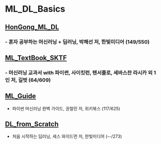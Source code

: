 # ML_DL_Basics

## <a href = "https://github.com/KevinTheRainmaker/ML_DL_Basics/HonGong_ML_DL">HonGong_ML_DL</a>
### - 혼자 공부하는 머신러닝 + 딥러닝, 박해선 저, 한빛미디어 (149/550)

## <a href = "https://github.com/KevinTheRainmaker/ML_DL_Basics/ML_TextBook_SKTF">ML_TextBook_SKTF</a>
### - 머신러닝 교과서 with 파이썬, 사이킷런, 텐서플로, 세바스찬 라시카 외 1인 저, 길벗 (64/609)

## <a href = "https://github.com/KevinTheRainmaker/ML_DL_Basics/ML_Guide">ML_Guide</a>
- 파이썬 머신러닝 완벽 가이드, 권철민 저, 위키북스 (117/625)

## <a href = "https://github.com/KevinTheRainmaker/ML_DL_Basics/DL_from_Scratch">DL_from_Scratch</a>
- 처음 시작하는 딥러닝, 세스 와이드먼 저, 한빛미디어 (--/273)
